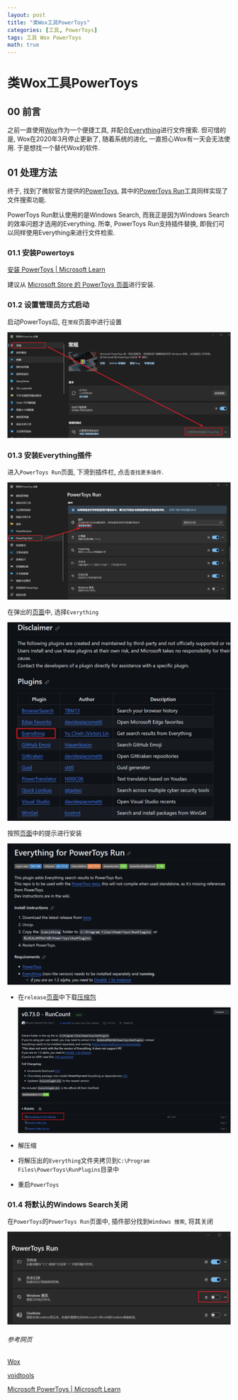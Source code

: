```yaml
---
layout: post
title: "类Wox工具PowerToys"
categories: [工具, PowerToys]
tags: 工具 Wox PowerToys
math: true
---
```


# 类Wox工具PowerToys

## 00 前言

之前一直使用[Wox](http://www.wox.one/)作为一个便捷工具, 并配合[Everything](https://www.voidtools.com/zh-cn/)进行文件搜索. 但可惜的是, Wox在2020年3月停止更新了, 随着系统的进化, 一直担心Wox有一天会无法使用. 于是想找一个替代Wox的软件.

## 01 处理方法

终于, 找到了微软官方提供的[PowerToys](https://learn.microsoft.com/zh-cn/windows/powertoys/), 其中的[PowerToys Run](https://learn.microsoft.com/zh-cn/windows/powertoys/run)工具同样实现了文件搜索功能.

PowerToys Run默认使用的是Windows Search, 而我正是因为Windows Search的效率问题才选用的Everything. 所幸, PowerToys Run支持插件替换, 即我们可以同样使用Everything来进行文件检索.

### 01.1 安装Powertoys

[安装 PowerToys \| Microsoft Learn](https://learn.microsoft.com/zh-cn/windows/powertoys/install)

建议从 [Microsoft Store 的 PowerToys 页面](https://aka.ms/getPowertoys)进行安装.

### 01.2 设置管理员方式启动

启动PowerToys后, 在```常规```页面中进行设置

![image-20231026123130356](/assets/image/image-20231026123130356.png)

### 01.3 安装Everything插件

进入```PowerToys Run```页面, 下滑到插件栏, 点击```查找更多插件```.

![image-20231026123252589](/assets/image/image-20231026123252589.png)

在弹出的[页面](https://github.com/microsoft/PowerToys/blob/main/doc/thirdPartyRunPlugins.md)中, 选择```Everything```

![image-20231026123423346](/assets/image/image-20231026123423346.png)

按照[页面](https://github.com/lin-ycv/EverythingPowerToys)中的提示进行安装

![image-20231026123511214](/assets/image/image-20231026123511214.png)

- 在```release```[页面](https://github.com/lin-ycv/EverythingPowerToys/releases/tag/v0.73.0)中下载[压缩包](https://github.com/lin-ycv/EverythingPowerToys/releases/download/v0.73.0/Everything-0.73.0-x64.zip)

  ![image-20231026123652155](/assets/image/image-20231026123652155.png)

- 解压缩
- 将解压出的```Everything```文件夹拷贝到```C:\Program Files\PowerToys\RunPlugins```目录中
- 重启```PowerToys```

### 01.4 将默认的Windows Search关闭

在```PowerToys```的```PowerToys Run```页面中, 插件部分找到```Windows 搜索```, 将其关闭

![image-20231026123919279](/assets/image/image-20231026123919279.png)



###### 参考网页

[Wox](http://www.wox.one/)

[voidtools](https://www.voidtools.com/zh-cn/)

[Microsoft PowerToys | Microsoft Learn](https://learn.microsoft.com/zh-cn/windows/powertoys/)
